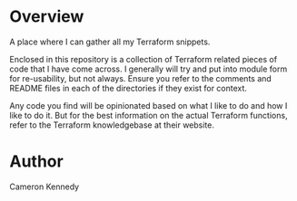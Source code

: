 # Overview
A place where I can gather all my Terraform snippets.

Enclosed in this repository is a collection of Terraform related pieces of code that I have come across. I generally will try and put into module form for re-usability, but not always. Ensure you refer to the comments and README files in each of the directories if they exist for context. 

Any code you find will be opinionated based on what I like to do and how I like to do it. But for the best information on the actual Terraform functions, refer to the Terraform knowledgebase at their website.

# Author
Cameron Kennedy